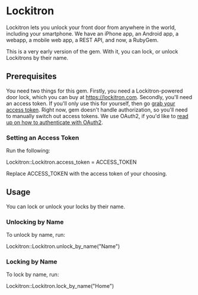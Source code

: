 # Lockitron
Lockitron lets you unlock your front door from anywhere in the world, including your smartphone. We have an iPhone app, an Android app, a webapp, a mobile web app, a REST API, and now, a RubyGem.

This is a very early version of the gem. With it, you can lock, or unlock Lockitrons by their name.

## Prerequisites

You need two things for this gem. Firstly, you need a Lockitron-powered door lock, which you can buy at https://lockitron.com. Secondly, you'll need an access token. If you'll only use this for yourself, then go [grab your access token](https://api.lockitron.com/v1/oauth/applications). Right now, gem doesn't handle authorization, so you'll need to manually switch out access tokens. We use OAuth2, if you'd like to [read up on how to authenticate with OAuth2](https://api.lockitron.com/v1/getting_started/authenticating_with_oauth).

### Setting an Access Token

Run the following:

  Lockitron::Lockitron.access_token = ACCESS_TOKEN

Replace ACCESS_TOKEN with the access token of your choosing.

## Usage

You can lock or unlock your locks by their name. 

### Unlocking by Name

To unlock by name, run:

  Lockitron::Lockitron.unlock_by_name("Name")

### Locking by Name
To lock by name, run:
  
  Lockitron::Lockitron.lock_by_name("Home")


